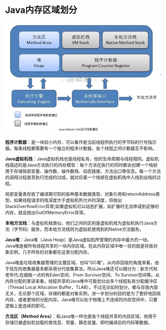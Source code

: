 # Java内存区域划分



![](./imgs/03-1.jpeg)

**程序计数器**：是一块较小内存，可以看作是当前线程所执行的字节码的行号指示器。每条线程都需要有一个独立的程序计数器，各个线程之间计数器互不影响。

**Java虚拟机栈**：Java虚拟机栈也是线程私有，他的生命周期与线程相同。虚拟机栈描述的是Java方法执行的内存模型：每个方法在执行的同时都会创建一个栈帧用于存储局部变量、操作数、操作数栈、动态链接、方法出口等信息。每一个方法的调用过程直至执行完成的过成，就对应着一个栈帧在虚拟机栈中入栈到出栈的过程。

局部变量表存放了编译期可知的各种基本数据类型、对象引用和returnAddress类型。如果线程请求的栈深度大于虚拟机所允许的深度，将抛出StackOverflowError异常;如果虚拟机可以动态扩展，如扩展时无法申请到足够的内存，就会抛出OutOfMemoryError异常。

**本地方法栈**：与虚拟机栈类似，他们之间的区别是虚拟机栈为虚拟机执行Java方法（字节码）服务，而本地方法栈则为虚拟机使用到的Native方法服务。

**Java堆**：Java堆（Java Heap）是Java虚拟机所管理的内存中最大的一块。Java堆是被所有线程共享的一块内存区域。在此内存区域中唯一目的就是存放对象实例，几乎所有的对象都在这里分配内存。

Java堆是垃圾收集器管理的主要区域。也叫“GC堆”。从内存回收的角度来看，由于现在的收集器基本都采用分代收集算法，所以Java堆还可以细分为：新生代和老年代;在细致一点的有Eden空间、From Survivor空间、To Survivor空间等。从内存分配的家读来看，线程共享的Java堆中可能划分出多个线程私有分配缓冲区（Thread Local Allocation Buffer，TLAB）。不过无论如何划分，都与存放内容无关，无论那个区域，存储的都是对象实例，进一步划分的目的是为了更好地回收内存，或者更快的分配内存。Java堆可以处于物理上不连续的内存空间中，只要逻辑上是连续的即可。

**方法区（Method Area）**：和Java堆一样也是各个线程共享的内存区域，他用于存储已被虚拟机加载的类信息、常量、静态变量、即时编译后的代码等数据。